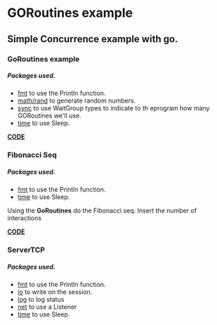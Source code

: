 # GORoutines example

## Simple Concurrence example with go.

### GoRoutines example
##### Packages used.
- [fmt](https://golang.org/pkg/fmt/) to use the Println function.
- [math/rand](https://golang.org/pkg/math/rand/) to generate random numbers.
- [sync](https://golang.org/pkg/sync/) to use WaitGroup types to indicate to th eprogram how many GORoutines we'll use.
- [time](https://golang.org/pkg/time/) to use Sleep.

**[CODE](./goroutines.go)**

### Fibonacci Seq
##### Packages used.
- [fmt](https://golang.org/pkg/fmt/) to use the Println function.
- [time](https://golang.org/pkg/time/) to use Sleep.

Using the **GoRoutines** do the Fibonacci seq.
Insert the number of interactions

**[CODE](./fibonacci.go)**

### ServerTCP
##### Packages used.
- [fmt](https://golang.org/pkg/fmt/) to use the Println function.
- [io](https://golang.org/pkg/io/) to write on the session.
- [log](https://golang.org/pkg/log/) to log status
- [net](https://golang.org/pkg/net/) to use a Listener
- [time](https://golang.org/pkg/time/) to use Sleep.
